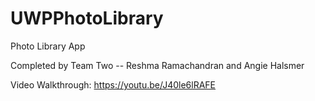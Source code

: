 # UWPPhotoLibrary
Photo Library App

Completed by Team Two -- Reshma Ramachandran and Angie Halsmer

Video Walkthrough:
https://youtu.be/J40le6lRAFE
